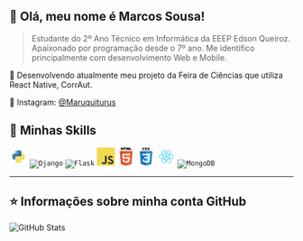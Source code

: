 <!--
**Maruquitus/Maruquitus** is a ✨ _special_ ✨ repository because its `README.md` (this file) appears on your GitHub profile.

Here are some ideas to get you started:

- 🔭 I’m currently working on ...
- 🌱 I’m currently learning ...
- 👯 I’m looking to collaborate on ...
- 🤔 I’m looking for help with ...
- 💬 Ask me about ...
- 📫 How to reach me: ...
- 😄 Pronouns: ...
- ⚡ Fun fact: ...
-->

## 👋 Olá, meu nome é <strong>Marcos Sousa!</strong>
> Estudante do 2º Ano Técnico em Informática da EEEP Edson Queiroz. 
> Apaixonado por programação desde o 7º ano.
> Me identifico principalmente com desenvolvimento Web e Mobile.

🔭 Desenvolvendo atualmente meu projeto da Feira de Ciências que utiliza React Native, CorrAut.

💬 Instagram: <a href="https://www.instagram.com/maruquiturus/">@Maruquiturus</a>
## 🚀 Minhas Skills
<code><img height="32" src="https://raw.githubusercontent.com/github/explore/80688e429a7d4ef2fca1e82350fe8e3517d3494d/topics/python/python.png" alt="Python"/></code>
<code><img height="32" src="https://www.svgrepo.com/show/353657/django-icon.svg" alt="Django"/></code>
<code><img height="32" src="https://github-production-user-asset-6210df.s3.amazonaws.com/58173530/253042929-bd4064fb-ac72-4bb2-96c9-de586ed04d84.png" alt="Flask"/></code>
<code><img height="32" src="https://raw.githubusercontent.com/github/explore/80688e429a7d4ef2fca1e82350fe8e3517d3494d/topics/javascript/javascript.png" alt="Javascript"/></code>
<code><img height="32" src="https://raw.githubusercontent.com/github/explore/80688e429a7d4ef2fca1e82350fe8e3517d3494d/topics/html/html.png" alt="HTML5"/></code>
<code><img height="32" src="https://raw.githubusercontent.com/github/explore/80688e429a7d4ef2fca1e82350fe8e3517d3494d/topics/css/css.png" alt="CSS"/></code>
<code><img height="32" src="https://raw.githubusercontent.com/github/explore/80688e429a7d4ef2fca1e82350fe8e3517d3494d/topics/react/react.png" alt="React"/></code>
<code><img height="32" src="https://github.com/Maruquitus/Maruquitus/assets/58173530/cbecd9b4-f3eb-4a44-bc62-918462b16dbe" alt="MongoDB"/></code>

---

## ⭐ Informações sobre minha conta GitHub
![GitHub Stats](https://github-readme-stats.vercel.app/api?username=maruquitus&show_icons=true)
